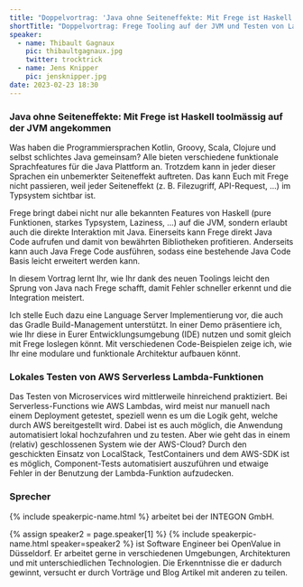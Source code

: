 ```yaml
---
title: "Doppelvortrag: 'Java ohne Seiteneffekte: Mit Frege ist Haskell toolmässig auf der JVM angekommen' und 'Lokales Testen von AWS Serverless Lambda-Funktionen'"
shortTitle: "Doppelvortrag: Frege Tooling auf der JVM und Testen von Lambda-Funktionen"
speaker:
  - name: Thibault Gagnaux
    pic: thibaultgagnaux.jpg
    twitter: trocktrick
  - name: Jens Knipper
    pic: jensknipper.jpg
date: 2023-02-23 18:30
---
```


### Java ohne Seiteneffekte: Mit Frege ist Haskell toolmässig auf der JVM angekommen

Was haben die Programmiersprachen Kotlin, Groovy, Scala, Clojure und selbst schlichtes Java gemeinsam? Alle bieten verschiedene funktionale Sprachfeatures für die Java Plattform an. Trotzdem kann in jeder dieser Sprachen ein unbemerkter Seiteneffekt auftreten. Das kann Euch mit Frege nicht passieren, weil jeder Seiteneffekt (z. B. Filezugriff, API-Request, ...) im Typsystem sichtbar ist.

Frege bringt dabei nicht nur alle bekannten Features von Haskell (pure Funktionen, starkes Typsystem, Laziness, ...) auf die JVM, sondern erlaubt auch die direkte Interaktion mit Java. Einerseits kann Frege direkt Java Code aufrufen und damit von bewährten Bibliotheken profitieren. Anderseits kann auch Java Frege Code ausführen, sodass eine bestehende Java Code Basis leicht erweitert werden kann.

In diesem Vortrag lernt Ihr, wie Ihr dank des neuen Toolings leicht den Sprung von Java nach Frege schafft, damit Fehler schneller erkennt und die Integration meistert.

Ich stelle Euch dazu eine Language Server Implementierung vor, die auch das Gradle Build-Management unterstützt. In einer Demo präsentiere ich, wie Ihr diese in Eurer Entwicklungsumgebung (IDE) nutzen und somit gleich mit Frege loslegen könnt. Mit verschiedenen Code-Beispielen zeige ich, wie Ihr eine modulare und funktionale Architektur aufbauen könnt.

### Lokales Testen von AWS Serverless Lambda-Funktionen

Das Testen von Microservices wird mittlerweile hinreichend praktiziert.
Bei Serverless-Functions wie AWS Lambdas, wird meist nur manuell nach einem Deployment getestet, speziell wenn es um die Logik geht, welche durch AWS bereitgestellt wird. Dabei ist es auch möglich, die Anwendung automatisiert lokal hochzufahren und zu testen. Aber wie geht das in einem (relativ) geschlossenen System wie der AWS-Cloud?
Durch den geschickten Einsatz von LocalStack, TestContainers und dem AWS-SDK ist es möglich, Component-Tests automatisiert auszuführen und etwaige Fehler in der Benutzung der Lambda-Funktion aufzudecken.

### Sprecher

{% include speakerpic-name.html %} arbeitet bei der INTEGON GmbH.

{% assign speaker2 = page.speaker[1] %}
{% include speakerpic-name.html speaker=speaker2 %} ist Software Engineer bei OpenValue in Düsseldorf. Er arbeitet gerne in verschiedenen Umgebungen, Architekturen und mit unterschiedlichen Technologien. Die Erkenntnisse die er dadurch gewinnt, versucht er durch Vorträge und Blog Artikel mit anderen zu teilen.

